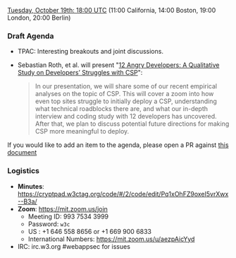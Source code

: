 
[Tuesday, October 19th: 18:00 UTC](https://www.timeanddate.com/worldclock/fixedtime.html?iso=20211021T1800) (11:00 California, 14:00 Boston, 19:00 London, 20:00 Berlin)

### Draft Agenda

*   TPAC: Interesting breakouts and joint discussions.

*   Sebastian Roth, et al. will present "[12 Angry Developers: A Qualitative Study on Developers’ Struggles with CSP](https://swag.cispa.saarland/files/usecsp_preprint.pdf)":
    
    > In our presentation, we will share some of our recent empirical analyses on the topic of CSP.
    > This will cover a zoom into how even top sites struggle to initially deploy a CSP,
    > understanding what technical roadblocks there are, and what our in-depth interview and coding
    > study with 12 developers has uncovered. After that, we plan to discuss potential future
    > directions for making CSP more meaningful to deploy.

If you would like to add an item to the agenda, please open a PR against [this document](https://github.com/w3c/webappsec/new/main/meetings/2021/2021-10-19-agenda.md)

### Logistics

*   **Minutes**: https://cryptpad.w3ctag.org/code/#/2/code/edit/Pq1xOhFZ9oxeI5vrXwx--B3a/
*   **Zoom**: https://mit.zoom.us/join
    * Meeting ID: 993 7534 3999
    * Password: `w3c`
    * US : +1 646 558 8656 or +1 669 900 6833
    * International Numbers: https://mit.zoom.us/u/aezpAicYyd
*   IRC: irc.w3.org #webappsec for issues
